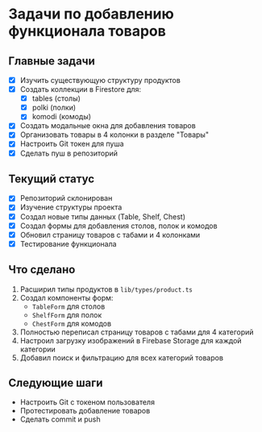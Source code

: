 # Задачи по добавлению функционала товаров

## Главные задачи
- [x] Изучить существующую структуру продуктов
- [x] Создать коллекции в Firestore для:
  - [x] tables (столы)
  - [x] polki (полки)
  - [x] komodi (комоды)
- [x] Создать модальные окна для добавления товаров
- [x] Организовать товары в 4 колонки в разделе "Товары"
- [x] Настроить Git токен для пуша
- [x] Сделать пуш в репозиторий

## Текущий статус
- [x] Репозиторий склонирован
- [x] Изучение структуры проекта
- [x] Создал новые типы данных (Table, Shelf, Chest)
- [x] Создал формы для добавления столов, полок и комодов
- [x] Обновил страницу товаров с табами и 4 колонками
- [x] Тестирование функционала

## Что сделано
1. Расширил типы продуктов в `lib/types/product.ts`
2. Создал компоненты форм:
   - `TableForm` для столов
   - `ShelfForm` для полок
   - `ChestForm` для комодов
3. Полностью переписал страницу товаров с табами для 4 категорий
4. Настроил загрузку изображений в Firebase Storage для каждой категории
5. Добавил поиск и фильтрацию для всех категорий товаров

## Следующие шаги
- Настроить Git с токеном пользователя
- Протестировать добавление товаров
- Сделать commit и push
